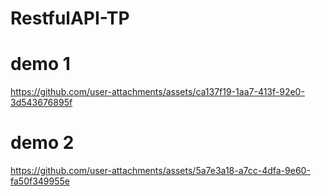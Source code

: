 # RestfulAPI-TP



# demo 1
https://github.com/user-attachments/assets/ca137f19-1aa7-413f-92e0-3d543676895f


# demo 2
https://github.com/user-attachments/assets/5a7e3a18-a7cc-4dfa-9e60-fa50f349955e
